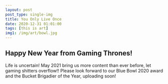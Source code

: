 ```yaml
---
layout: post
post_type: single-img
title: You Only Live Once 
date: 2020-12-31 01:01:00
tags: [this is art]
img1: /img/art/bowl.jpg
---
```

## Happy New Year from Gaming Thrones!

Life is uncertain! May 2021 bring us more content than ever before, let gaming shitters overflow!! Please look forward to our Blue Bowl 2020 award and the Bucket Brigadier of the Year, uploading soon!

